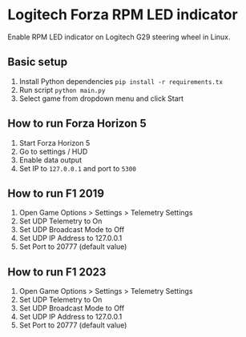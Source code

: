 # Logitech Forza RPM LED indicator
Enable RPM LED indicator on Logitech G29 steering wheel in Linux.

## Basic setup
1. Install Python dependencies `pip install -r requirements.tx`
2. Run script `python main.py`
3. Select game from dropdown menu and click Start

## How to run Forza Horizon 5
1. Start Forza Horizon 5
2. Go to settings / HUD
3. Enable data output
4. Set IP to `127.0.0.1` and port to `5300`

## How to run F1 2019
1. Open Game Options > Settings > Telemetry Settings
2. Set UDP Telemetry to On
3. Set UDP Broadcast Mode to Off
4. Set UDP IP Address to 127.0.0.1
5. Set Port to 20777 (default value)

## How to run F1 2023
1. Open Game Options > Settings > Telemetry Settings
2. Set UDP Telemetry to On
3. Set UDP Broadcast Mode to Off
4. Set UDP IP Address to 127.0.0.1
5. Set Port to 20777 (default value)


